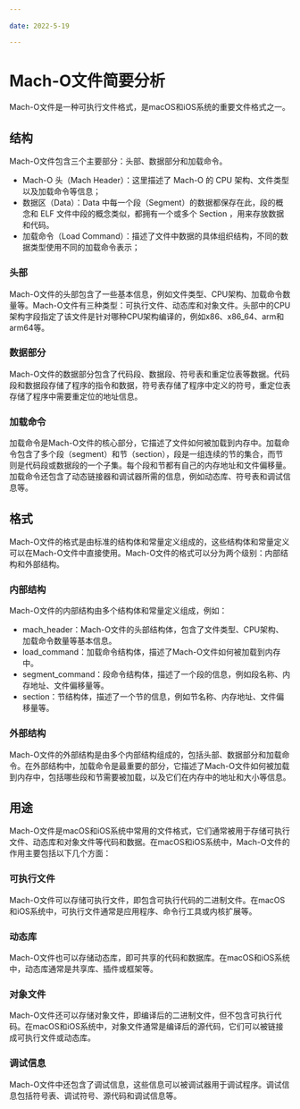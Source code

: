 ```yaml
---
 
date: 2022-5-19

---
```


# Mach-O文件简要分析
Mach-O文件是一种可执行文件格式，是macOS和iOS系统的重要文件格式之一。

## 结构

Mach-O文件包含三个主要部分：头部、数据部分和加载命令。

- Mach-O 头（Mach Header）：这里描述了 Mach-O 的 CPU 架构、文件类型以及加载命令等信息；
- 数据区（Data）：Data 中每一个段（Segment）的数据都保存在此，段的概念和 ELF 文件中段的概念类似，都拥有一个或多个 Section ，用来存放数据和代码。
- 加载命令（Load Command）：描述了文件中数据的具体组织结构，不同的数据类型使用不同的加载命令表示；

### 头部
Mach-O文件的头部包含了一些基本信息，例如文件类型、CPU架构、加载命令数量等。Mach-O文件有三种类型：可执行文件、动态库和对象文件。头部中的CPU架构字段指定了该文件是针对哪种CPU架构编译的，例如x86、x86_64、arm和arm64等。

### 数据部分
Mach-O文件的数据部分包含了代码段、数据段、符号表和重定位表等数据。代码段和数据段存储了程序的指令和数据，符号表存储了程序中定义的符号，重定位表存储了程序中需要重定位的地址信息。

### 加载命令
加载命令是Mach-O文件的核心部分，它描述了文件如何被加载到内存中。加载命令包含了多个段（segment）和节（section），段是一组连续的节的集合，而节则是代码段或数据段的一个子集。每个段和节都有自己的内存地址和文件偏移量。加载命令还包含了动态链接器和调试器所需的信息，例如动态库、符号表和调试信息等。

## 格式

Mach-O文件的格式是由标准的结构体和常量定义组成的，这些结构体和常量定义可以在Mach-O文件中直接使用。Mach-O文件的格式可以分为两个级别：内部结构和外部结构。

### 内部结构
Mach-O文件的内部结构由多个结构体和常量定义组成，例如：

- mach_header：Mach-O文件的头部结构体，包含了文件类型、CPU架构、加载命令数量等基本信息。
- load_command：加载命令结构体，描述了Mach-O文件如何被加载到内存中。
- segment_command：段命令结构体，描述了一个段的信息，例如段名称、内存地址、文件偏移量等。
- section：节结构体，描述了一个节的信息，例如节名称、内存地址、文件偏移量等。

### 外部结构
Mach-O文件的外部结构是由多个内部结构组成的，包括头部、数据部分和加载命令。在外部结构中，加载命令是最重要的部分，它描述了Mach-O文件如何被加载到内存中，包括哪些段和节需要被加载，以及它们在内存中的地址和大小等信息。

## 用途

Mach-O文件是macOS和iOS系统中常用的文件格式，它们通常被用于存储可执行文件、动态库和对象文件等代码和数据。在macOS和iOS系统中，Mach-O文件的作用主要包括以下几个方面：

### 可执行文件
Mach-O文件可以存储可执行文件，即包含可执行代码的二进制文件。在macOS和iOS系统中，可执行文件通常是应用程序、命令行工具或内核扩展等。

### 动态库
Mach-O文件也可以存储动态库，即可共享的代码和数据库。在macOS和iOS系统中，动态库通常是共享库、插件或框架等。

### 对象文件
Mach-O文件还可以存储对象文件，即编译后的二进制文件，但不包含可执行代码。在macOS和iOS系统中，对象文件通常是编译后的源代码，它们可以被链接成可执行文件或动态库。

### 调试信息
Mach-O文件中还包含了调试信息，这些信息可以被调试器用于调试程序。调试信息包括符号表、调试符号、源代码和调试信息等。
